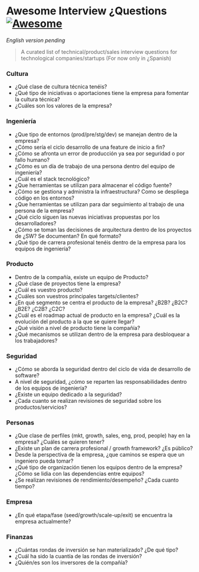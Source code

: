 # Awesome Interview ¿Questions [![Awesome](https://cdn.rawgit.com/sindresorhus/awesome/d7305f38d29fed78fa85652e3a63e154dd8e8829/media/badge.svg)](https://github.com/sindresorhus/awesome)

_English version pending_
> A curated list of technical/product/sales interview questions for technological companies/startups  (For now only in ¿Spanish)

### Cultura
- ¿Qué clase de cultura técnica tenéis? 
- ¿Qué tipo de iniciativas o aportaciones tiene la empresa para fomentar la cultura técnica?
- ¿Cuáles son los valores de la empresa?


### Ingeniería
- ¿Que tipo de entornos (prod/pre/stg/dev) se manejan dentro de la empresa?
- ¿Cómo sería el ciclo desarrollo de una feature de inicio a fin?
- ¿Cómo se afronta un error de producción ya sea por seguridad o por fallo humano?
- ¿Cómo es un día de trabajo de una persona dentro del equipo de ingeniería?
- ¿Cuál es el stack tecnológico?
- ¿Que herramientas se utilizan para almacenar el código fuente?
- ¿Cómo se gestiona y administra la infraestructura? Como se despliega código en los entornos?
- ¿Que herramientas se utilizan para dar seguimiento al trabajo de una persona de la empresa?
- ¿Qué ciclo siguen las nuevas iniciativas propuestas por los desarrolladores?
- ¿Cómo se toman las decisiones de arquitectura dentro de los proyectos de ¿SW? Se documentan? En qué formato?
- ¿Qué tipo de carrera profesional tenéis dentro de la empresa para los equipos de ingeniería? 

### Producto
- Dentro de la compañía, existe un equipo de Producto?
- ¿Qué clase de proyectos tiene la empresa?
- ¿Cuál es vuestro producto?
- ¿Cuáles son vuestros principales targets/clientes?
- ¿En qué segmento se centra el producto de la empresa? ¿B2B? ¿B2C? ¿B2E? ¿C2B? ¿C2C?
- ¿Cuál es el roadmap actual de producto en la empresa? ¿Cuál es la evolución del producto a la que se quiere llegar?
- ¿Qué visión a nivel de producto tiene la compañía?
- ¿Qué mecanismos se utilizan dentro de la empresa para desbloquear a los trabajadores?

### Seguridad 
- ¿Cómo se aborda la seguridad dentro del ciclo de vida de desarrollo de software?
- A nivel de seguridad, ¿cómo se reparten las responsabilidades dentro de los equipos de ingeniería?
- ¿Existe un equipo dedicado a la seguridad?
- ¿Cada cuanto se realizan revisiones de seguridad sobre los productos/servicios?

### Personas
- ¿Que clase de perfiles (mkt, growth, sales, eng, prod, people)  hay en la empresa? ¿Cuáles se quieren tener?
- ¿Existe un plan de carrera profesional / growth framework? ¿Es público?
- Desde la perspectiva de la empresa, ¿que caminos se espera que un ingeniero pueda tomar?
- ¿Qué tipo de organización tienen los equipos dentro de la empresa? ¿Cómo se lidia con las dependencias entre equipos?
- ¿Se realizan revisiones de rendimiento/desempeño? ¿Cada cuanto tiempo?

### Empresa
- ¿En qué etapa/fase (seed/growth/scale-up/exit) se encuentra la empresa actualmente?

### Finanzas
- ¿Cuántas rondas de inversión se han materializado? ¿De qué tipo?
- ¿Cuál ha sido la cuantía de las rondas de inversión?
- ¿Quién/es son los inversores de la compañía?



